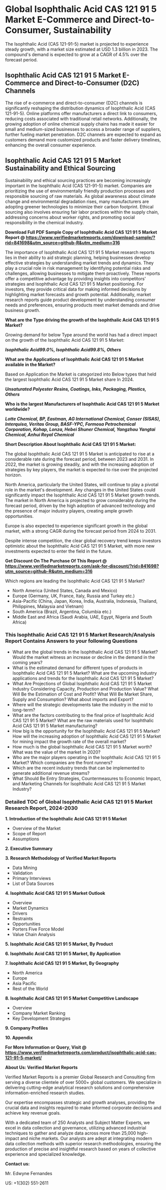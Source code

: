<h1>Global Isophthalic Acid CAS 121 91 5 Market E-Commerce and Direct-to-Consumer, Sustainability</h1><p class=""><p>The Isophthalic Acid (CAS 121-91-5) market is projected to experience steady growth, with a market size estimated at USD 1.3 billion in 2023. The compound's demand is expected to grow at a CAGR of 4.5% over the forecast period.</p><h2>Isophthalic Acid CAS 121 91 5 Market E-Commerce and Direct-to-Consumer (D2C) Channels</h2><p>The rise of e-commerce and direct-to-consumer (D2C) channels is significantly reshaping the distribution dynamics of Isophthalic Acid (CAS 121-91-5). Online platforms offer manufacturers a direct link to consumers, reducing costs associated with traditional retail networks. Additionally, the growing adoption of online chemical supply chains has made it easier for small and medium-sized businesses to access a broader range of suppliers, further fueling market penetration. D2C channels are expected to expand as customers demand more customized products and faster delivery timelines, enhancing the overall consumer experience.</p><h2>Isophthalic Acid CAS 121 91 5 Market Sustainability and Ethical Sourcing</h2><p>Sustainability and ethical sourcing practices are becoming increasingly important in the Isophthalic Acid (CAS 121-91-5) market. Companies are prioritizing the use of environmentally friendly production processes and responsible sourcing of raw materials. As global awareness about climate change and environmental degradation rises, many manufacturers are adopting greener technologies to minimize their carbon footprint. Ethical sourcing also involves ensuring fair labor practices within the supply chain, addressing concerns about worker rights, and promoting social responsibility in the chemical industry.</p></p><p class=""><strong>Download Full PDF Sample Copy of Isophthalic Acid CAS 121 91 5 Market Report @ <a href="https://www.verifiedmarketreports.com/download-sample/?rid=841698&utm_source=github-R&utm_medium=316" target="_blank">https://www.verifiedmarketreports.com/download-sample/?rid=841698&utm_source=github-R&utm_medium=316</a></strong></p><p>The importance of&nbsp;Isophthalic Acid CAS 121 91 5 Market research reports lies in their ability to aid strategic planning, helping businesses develop effective strategies by understanding market trends and dynamics. They play a crucial role in risk management by identifying potential risks and challenges, allowing businesses to mitigate them proactively. These reports offer a competitive advantage by providing insights into competitors' strategies and Isophthalic Acid CAS 121 91 5 Market positioning. For investors, they provide critical data for making informed decisions by highlighting market forecasts and growth potential. Additionally, market research reports guide product development by understanding consumer needs and preferences, ensuring products meet market demands and drive business growth.</p><p><strong>What are the&nbsp;Type driving the growth of the Isophthalic Acid CAS 121 91 5 Market?</strong></p><p id="" class="">Growing demand for below Type around the world has had a direct impact on the growth of the Isophthalic Acid CAS 121 91 5 Market:</p><p class=""><em><strong>Isophthalic Acid99.0%, Isophthalic Acid99.8%, Others</strong></em></p><p class=""><strong>What are the&nbsp;Applications&nbsp;of Isophthalic Acid CAS 121 91 5 Market available in the Market?</strong></p><p id="" class="">Based on Application the Market is categorized into Below types that held the largest Isophthalic Acid CAS 121 91 5 Market share In 2024.</p><p class=""><em><strong>Unsaturated Polyester Resins, Coatings, Inks, Packaging, Plastics, Others</strong></em></p><p class=""><strong>Who is the largest Manufacturers of Isophthalic Acid CAS 121 91 5 Market worldwide?</strong></p><p><em><strong>Lotte Chemical, BP, Eastman, AG International Chemical, Conser (SISAS), Interquisa, Veritas Group, BASF-YPC, Formosa Petrochemical Corporation, Kohap, Lonza, Hebei Shuner Chemical, Yangzhou Yangtai Chemical, Anhui Royal Chemical</strong></em></p><p id="" class=""><strong>Short Description About Isophthalic Acid CAS 121 91 5 Market:</strong></p><p>The global Isophthalic Acid CAS 121 91 5 Market is anticipated to rise at a considerable rate during the forecast period, between 2023 and 2031. In 2022, the market is growing steadily, and with the increasing adoption of strategies by key players, the market is expected to rise over the projected horizon.</p><p>North America, particularly the United States, will continue to play a pivotal role in the market's development. Any changes in the United States could significantly impact the Isophthalic Acid CAS 121 91 5 Market growth trends. The market in North America is projected to grow considerably during the forecast period, driven by the high adoption of advanced technology and the presence of major industry players, creating ample growth opportunities.</p><p>Europe is also expected to experience significant growth in the global market, with a strong CAGR during the forecast period from 2024 to 2031.</p><p>Despite intense competition, the clear global recovery trend keeps investors optimistic about the Isophthalic Acid CAS 121 91 5 Market, with more new investments expected to enter the field in the future.</p><p id="" class=""><strong>Get Discount On The Purchase Of This Report @ <a href="https://www.verifiedmarketreports.com/ask-for-discount/?rid=841698?utm_source=github-R&utm_medium=316" target="_blank">https://www.verifiedmarketreports.com/ask-for-discount/?rid=841698?utm_source=github-R&utm_medium=316</a></strong></p><p class="">Which regions are leading the Isophthalic Acid CAS 121 91 5 Market?</p><ul><li>North America (United States, Canada and Mexico)</li><li>Europe (Germany, UK, France, Italy, Russia and Turkey etc.)</li><li>Asia-Pacific (China, Japan, Korea, India, Australia, Indonesia, Thailand, Philippines, Malaysia and Vietnam)</li><li>South America (Brazil, Argentina, Columbia etc.)</li><li>Middle East and Africa (Saudi Arabia, UAE, Egypt, Nigeria and South Africa)</li></ul><h3 id="" class="">This Isophthalic Acid CAS 121 91 5 Market Research/Analysis Report Contains Answers to your following Questions</h3><ul><li>What are the global trends in the Isophthalic Acid CAS 121 91 5 Market? Would the market witness an increase or decline in the demand in the coming years?</li><li>What is the estimated demand for different types of products in Isophthalic Acid CAS 121 91 5 Market? What are the upcoming industry applications and trends for the Isophthalic Acid CAS 121 91 5 Market?</li><li>What Are Projections of Global Isophthalic Acid CAS 121 91 5 Market Industry Considering Capacity, Production and Production Value? What Will Be the Estimation of Cost and Profit? What Will Be Market Share, Supply and Consumption? What about imports and Export?</li><li>Where will the strategic developments take the industry in the mid to long-term?</li><li>What are the factors contributing to the final price of Isophthalic Acid CAS 121 91 5 Market? What are the raw materials used for Isophthalic Acid CAS 121 91 5 Market manufacturing?</li><li>How big is the opportunity for the Isophthalic Acid CAS 121 91 5 Market? How will the increasing adoption of Isophthalic Acid CAS 121 91 5 Market for mining impact the growth rate of the overall market?</li><li>How much is the global Isophthalic Acid CAS 121 91 5 Market worth? What was the value of the market In 2020?</li><li>Who are the major players operating in the Isophthalic Acid CAS 121 91 5 Market? Which companies are the front runners?</li><li>Which are the recent industry trends that can be implemented to generate additional revenue streams?</li><li>What Should Be Entry Strategies, Countermeasures to Economic Impact, and Marketing Channels for Isophthalic Acid CAS 121 91 5 Market Industry?</li></ul><h3 id="" class="">Detailed TOC of Global Isophthalic Acid CAS 121 91 5 Market Research Report, 2024-2030</h3><p id="" class=""><strong>1. Introduction of the Isophthalic Acid CAS 121 91 5 Market</strong></p><ul><li>Overview of the Market</li><li>Scope of Report</li><li>Assumptions</li></ul><p id="" class=""><strong>2. Executive Summary</strong></p><p id="" class=""><strong>3. Research Methodology of Verified Market Reports</strong></p><ul><li>Data Mining</li><li>Validation</li><li>Primary Interviews</li><li>List of Data Sources</li></ul><p id="" class=""><strong>4. Isophthalic Acid CAS 121 91 5 Market Outlook</strong></p><ul><li>Overview</li><li>Market Dynamics</li><li>Drivers</li><li>Restraints</li><li>Opportunities</li><li>Porters Five Force Model</li><li>Value Chain Analysis</li></ul><p id="" class=""><strong>5. Isophthalic Acid CAS 121 91 5 Market, By Product</strong></p><p id="" class=""><strong>6. Isophthalic Acid CAS 121 91 5 Market, By Application</strong></p><p id="" class=""><strong>7. Isophthalic Acid CAS 121 91 5 Market, By Geography</strong></p><ul><li>North America</li><li>Europe</li><li>Asia Pacific</li><li>Rest of the World</li></ul><p id="" class=""><strong>8. Isophthalic Acid CAS 121 91 5 Market Competitive Landscape</strong></p><ul><li>Overview</li><li>Company Market Ranking</li><li>Key Development Strategies</li></ul><p id="" class=""><strong>9. Company Profiles</strong></p><p id="" class=""><strong>10. Appendix</strong></p><p id="" class=""><strong>For More Information or Query, Visit @ <a href="https://www.verifiedmarketreports.com/product/isophthalic-acid-cas-121-91-5-market/" target="_blank">https://www.verifiedmarketreports.com/product/isophthalic-acid-cas-121-91-5-market/</a></strong></p><p id="" class=""><strong>About Us: Verified Market Reports</strong></p><p id="" class="">Verified Market Reports is a premier Global Research and Consulting firm serving a diverse clientele of over 5000+ global customers. We specialize in delivering cutting-edge analytical research solutions and comprehensive information-enriched research studies.</p><p id="" class="">Our expertise encompasses strategic and growth analyses, providing the crucial data and insights required to make informed corporate decisions and achieve key revenue goals.</p><p id="" class="">With a dedicated team of 250 Analysts and Subject Matter Experts, we excel in data collection and governance, utilizing advanced industrial techniques to gather and analyze data across more than 25,000 high-impact and niche markets. Our analysts are adept at integrating modern data collection methods with superior research methodologies, ensuring the production of precise and insightful research based on years of collective experience and specialized knowledge.</p><p id="" class=""><strong>Contact us:</strong></p><p id="" class="">Mr. Edwyne Fernandes</p><p id="" class="">US: +1(302) 551-2611</p>